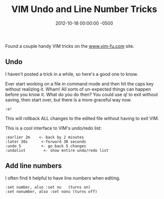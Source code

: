 ﻿---
title:  VIM Undo and Line Number Tricks
date:   2012-10-18 00:00:00 -0500
categories: IT
---

Found a couple handy VIM tricks on the www.vim-fu.com site.

## Undo

I haven't posted a trick in a while, so here's a good one to know.

Ever start working on a file in command mode and then hit the caps key without realizing it.  Wham! All sorts of un-expected things can happen before you know it.  What do you do then? You could use q! to exit without saving, then start over, but there is a more graceful way now.

```text
:e!
```

This will rollback ALL changes to the edited file without having to exit VIM.

This is a cool interface to VIM's undo/redo list:

```text
:earlier 2m    <- back by 2 minutes
:later 30s      <-forward 30 seconds
:undo 5         <- go back 5 changes
:undolist        <- show entire undo/redo list
```

## Add line numbers

I often find it helpful to have line numbers when editing.

```text
:set number, also :set nu   (turns on)
:set nonumber, also :set nonu (turns off)
```
